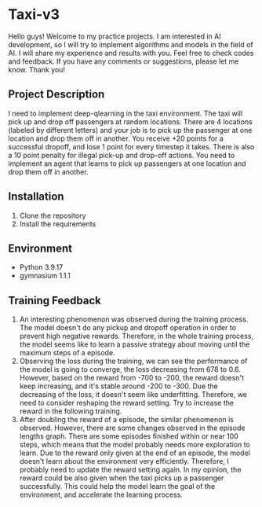 # Taxi-v3
 Hello guys! Welcome to my practice projects. I am interested in AI development, so I will try to implement algorithms and models in the field of AI. I will share my experience and results with you. Feel free to check codes and feedback. If you have any comments or suggestions, please let me know. Thank you!

## Project Description
 I need to implement deep-qlearning in the taxi environment. The taxi will pick up and drop off passengers at random locations. There are 4 locations (labeled by different letters) and your job is to pick up the passenger at one location and drop them off in another. You receive +20 points for a successful dropoff, and lose 1 point for every timestep it takes. There is also a 10 point penalty for illegal pick-up and drop-off actions. You need to implement an agent that learns to pick up passengers at one location and drop them off in another.

## Installation
1. Clone the repository
2. Install the requirements

## Environment
* Python 3.9.17
* gymnasium 1.1.1

## Training Feedback
1. An interesting phenomenon was observed during the training process. The model doesn't do any pickup and dropoff operation in order to prevent high negative rewards. Therefore, in the whole training process, the model seems like to learn a passive strategy about moving until the maximum steps of a episode.
2. Observing the loss during the training, we can see the performance of the model is going to converge, the loss decreasing from 678 to 0.6. However, based on the reward from -700 to -200, the reward doesn't keep increasing, and it's stable around -200 to -300. Due the decreasing of the loss, it doesn't seem like underfitting. Therefore, we need to consider reshaping the reward setting. Try to increase the reward in the following training.
3. After doubling the reward of a episode, the similar phenomenon is observed. However, there are some changes observed in the episode lengths graph. There are some episodes finished within or near 100 steps, which means that the model probably needs more exploration to learn. Due to the reward only given at the end of an episode, the model doesn't learn about the environment very efficiently. Therefore, I probably need to update the reward setting again. In my opinion, the reward could be also given when the taxi picks up a passenger successfully. This could help the model learn the goal of the environment, and accelerate the learning process.